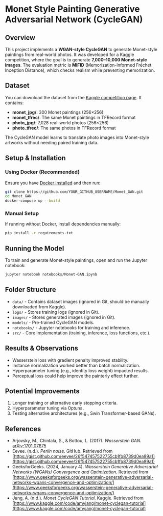 # Monet Style Painting Generative Adversarial Network (CycleGAN)

## Overview
This project implements a **WGAN-style CycleGAN** to generate Monet-style paintings from real-world photos. It was developed for a Kaggle competition, where the goal is to generate **7,000–10,000 Monet-style images**. The evaluation metric is **MiFID** (Memorization-Informed Fréchet Inception Distance), which checks realism while preventing memorization.

## Dataset
You can download the dataset from the [Kaggle competition page](https://www.kaggle.com/competitions/gan-getting-started/data?select=photo_jpg). It contains:
- **monet_jpg/**: 300 Monet paintings (256×256)
- **monet_tfrec/**: The same Monet paintings in TFRecord format
- **photo_jpg/**: 7,028 real-world photos (256×256)
- **photo_tfrec/**: The same photos in TFRecord format

The CycleGAN model learns to translate photo images into Monet-style artworks without needing paired training data.

## Setup & Installation
### Using Docker (Recommended)
Ensure you have [Docker installed](https://www.docker.com/get-started) and then run:

```sh
git clone https://github.com/YOUR_GITHUB_USERNAME/Monet_GAN.git
cd Monet_GAN
docker-compose up --build
```

### Manual Setup
If running without Docker, install dependencies manually:
```sh
pip install -r requirements.txt
```

## Running the Model
To train and generate Monet-style paintings, open and run the Jupyter notebook:
```sh
jupyter notebook notebooks/Monet-GAN.ipynb
```

## Folder Structure
- `data/` - Contains dataset images (ignored in Git, should be manually downloaded from Kaggle).
- `logs/` - Stores training logs (ignored in Git).
- `images/` - Stores generated images (ignored in Git).
- `models/` - Pre-trained CycleGAN models.
- `notebooks/` - Jupyter notebooks for training and inference.
- `src/` - Core implementation (training, inference, loss functions, etc.).

## Results & Observations
- Wasserstein loss with gradient penalty improved stability.
- Instance normalization worked better than batch normalization.
- Hyperparameter tuning (e.g., identity loss weight) impacted results.
- Perceptual loss could help improve the painterly effect further.

## Potential Improvements
1. Longer training or alternative early stopping criteria.
2. Hyperparameter tuning via Optuna.
3. Testing alternative architectures (e.g., Swin Transformer-based GANs).

## References
- Arjovsky, M., Chintala, S., & Bottou, L. (2017). *Wasserstein GAN*. [arXiv:1701.07875](https://arxiv.org/abs/1701.07875)
- Eevee. (n.d.). *Perlin noise*. GitHub. Retrieved from [https://gist.github.com/eevee/26f547457522755cb1fb8739d0ea89a1](https://gist.github.com/eevee/26f547457522755cb1fb8739d0ea89a1)
- GeeksforGeeks. (2024, January 4). *Wasserstein Generative Adversarial Networks (WGANs) Convergence and Optimization*. Retrieved from [https://www.geeksforgeeks.org/wasserstein-generative-adversarial-networks-wgans-convergence-and-optimization/](https://www.geeksforgeeks.org/wasserstein-generative-adversarial-networks-wgans-convergence-and-optimization/)
- Jang, A. (n.d.). *Monet CycleGAN Tutorial*. Kaggle. Retrieved from [https://www.kaggle.com/code/amyjang/monet-cyclegan-tutorial](https://www.kaggle.com/code/amyjang/monet-cyclegan-tutorial)
